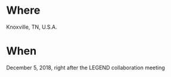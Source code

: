 # Where
Knoxville, TN, U.S.A. 

# When
December 5, 2018, right after the LEGEND collaboration meeting
